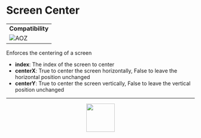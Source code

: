 # Screen Center
<table><tr><td colspan="2"><b>Compatibility</b></td></tr><tr><td><img src="https://drive.google.com/uc?export=view&id=1NbXQFq8_hw18wZSmQiAaH8PEkx0iN0ue" valign="center" all="AOZ" title="AOZ" /></td></tr></table>

Enforces the centering of a screen
- **index**: The index of the screen to center
- **centerX**: True to center the screen horizontally, False to leave the horizontal position unchanged
- **centerY**: True to center the screen vertically, False to leave the vertical position unchanged
---
<p align="center"><img valign="middle" width="76px" src="https://drive.google.com/uc?export=view&id=1c2KO0LJpvMS9X9CAGV6dOfciR7OWhdKA" /></p>
